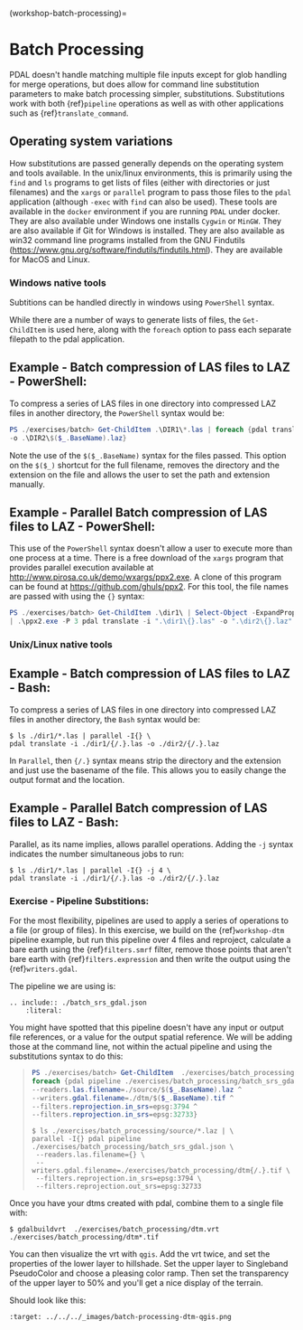 (workshop-batch-processing)=

# Batch Processing

PDAL doesn't handle matching multiple file inputs except for glob handling for merge operations,
but does allow for command line substitution parameters to make batch processing simpler,
substitutions. Substitutions work with both {ref}`pipeline` operations as well as with
other applications such as {ref}`translate_command`.

## Operating system variations

How substitutions are passed generally depends on the operating system and tools available.
In the unix/linux environments, this is primarily using the `find` and `ls` programs to get
lists of files (either with directories or just filenames) and the `xargs` or `parallel` program to pass
those files to the `pdal` application (although `-exec` with `find` can also be used). These
tools are available in the `docker` environment if you are running `PDAL` under docker. They
are also available under Windows one installs `Cygwin` or `MinGW`. They are also available if
Git for Windows is installed. They are also available as win32 command line programs installed
from the GNU Findutils (<https://www.gnu.org/software/findutils/findutils.html>). They are
available for MacOS and Linux.

### Windows native tools

Subtitions can be handled directly in windows using `PowerShell` syntax.

While there are a number of ways to generate lists of files, the `Get-ChildItem` is used here,
along with the `foreach` option to pass each separate filepath to the pdal application.

## Example - Batch compression of LAS files to LAZ - PowerShell:

To compress a series of LAS files in one directory into compressed LAZ files in another
directory, the `PowerShell` syntax would be:

```powershell
PS ./exercises/batch> Get-ChildItem .\DIR1\*.las | foreach {pdal translate -i .\DIR1\$($_.BaseName).las ^
-o .\DIR2\$($_.BaseName).laz}
```

Note the use of the `$($_.BaseName)` syntax for the files passed. This option on the `$($_)` shortcut for
the full filename, removes the directory and the extension on the file and allows the user to set
the path and extension manually.

## Example - Parallel Batch compression of LAS files to LAZ - PowerShell:

This use of the `PowerShell` syntax doesn't allow a user to execute more than one process at a
time. There is a free download of the `xargs` program that provides parallel execution available
at <http://www.pirosa.co.uk/demo/wxargs/ppx2.exe>. A clone of this program can be found at <https://github.com/ghuls/ppx2>.
For this tool, the file names are passed with using the `{}` syntax:

```powershell
PS ./exercises/batch> Get-ChildItem .\dir1\ | Select-Object -ExpandProperty BaseName ^
| .\ppx2.exe -P 3 pdal translate -i ".\dir1\{}.las" -o ".\dir2\{}.laz"
```

### Unix/Linux native tools

## Example - Batch compression of LAS files to LAZ - Bash:

To compress a series of LAS files in one directory into compressed LAZ files in another
directory, the `Bash` syntax would be:

```console
$ ls ./dir1/*.las | parallel -I{} \
pdal translate -i ./dir1/{/.}.las -o ./dir2/{/.}.laz
```

In `Parallel`, then  `{/.}` syntax means strip the directory and the extension and just use the
basename of the file. This allows you to easily change the output format and the location.

## Example - Parallel Batch compression of LAS files to LAZ - Bash:

Parallel, as its name implies, allows parallel operations. Adding the `-j` syntax indicates the number simultaneous
jobs to run:

```console
$ ls ./dir1/*.las | parallel -I{} -j 4 \
pdal translate -i ./dir1/{/.}.las -o ./dir2/{/.}.laz
```

### Exercise - Pipeline Substitions:

For the most flexibility, pipelines are used to apply a series of operations to a file (or group
of files). In this exercise, we build on the {ref}`workshop-dtm` pipeline example, but run this pipeline over 4 files and
reproject, calculate a bare earth using the {ref}`filters.smrf` filter, remove those points that aren't bare earth
with {ref}`filters.expression` and then write the output using the {ref}`writers.gdal`.

The pipeline we are using is:

```{eval-rst}
.. include:: ./batch_srs_gdal.json
    :literal:
```

You might have spotted that this pipeline doesn't have any input or output file references, or a value for the
output spatial reference. We will be adding those at the command line, not within the actual pipeline and
using the substitutions syntax to do this:

> ```powershell
> PS ./exercises/batch> Get-ChildItem  ./exercises/batch_processing/source/*.laz | ^
> foreach {pdal pipeline ./exercises/batch_processing/batch_srs_gdal.json ^
> --readers.las.filename=./source/$($_.BaseName).laz ^
> --writers.gdal.filename=./dtm/$($_.BaseName).tif ^
> --filters.reprojection.in_srs=epsg:3794 ^
> --filters.reprojection.in_srs=epsg:32733}
> ```
>
> ```console
> $ ls ./exercises/batch_processing/source/*.laz | \
> parallel -I{} pdal pipeline ./exercises/batch_processing/batch_srs_gdal.json \
>  --readers.las.filename={} \
>  --writers.gdal.filename=./exercises/batch_processing/dtm{/.}.tif \
>  --filters.reprojection.in_srs=epsg:3794 \
>  --filters.reprojection.out_srs=epsg:32733
> ```

Once you have your dtms created with pdal, combine them to a single file with:

```console
$ gdalbuildvrt  ./exercises/batch_processing/dtm.vrt ./exercises/batch_processing/dtm*.tif
```

You can then visualize the vrt with `qgis`. Add the vrt twice, and set the properties of the lower
layer to hillshade. Set the upper layer to Singleband PseudoColor and choose a pleasing color ramp.
Then set the transparency of the upper layer to 50% and you'll get a nice display of the terrain.

Should look like this:

```{image} ../../images/batch-processing-dtm-qgis.png
:target: ../../../_images/batch-processing-dtm-qgis.png
```

